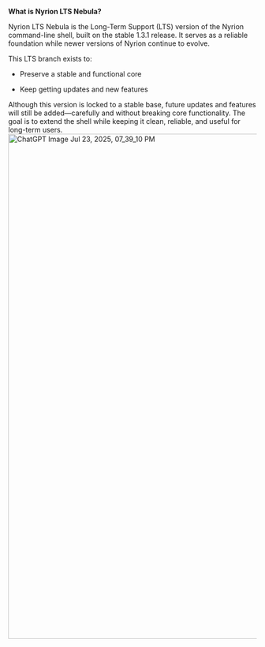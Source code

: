 **What is Nyrion LTS Nebula?**

Nyrion LTS Nebula is the Long-Term Support (LTS) version of the Nyrion command-line shell, built on the stable 1.3.1 release. It serves as a reliable foundation while newer versions of Nyrion continue to evolve.

This LTS branch exists to:

- Preserve a stable and functional core

- Keep getting updates and new features

Although this version is locked to a stable base, future updates and features will still be added—carefully and without breaking core functionality. The goal is to extend the shell while keeping it clean, reliable, and useful for long-term users.<img width="1024" height="1024" alt="ChatGPT Image Jul 23, 2025, 07_39_10 PM" src="https://github.com/user-attachments/assets/e391040c-8d1d-46d2-9364-6b219052c940" />
